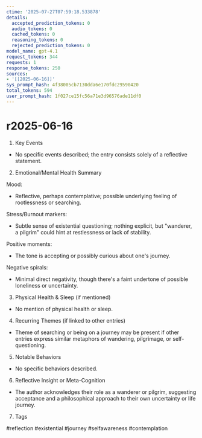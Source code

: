 ```yaml
---
ctime: '2025-07-27T07:59:18.533878'
details:
  accepted_prediction_tokens: 0
  audio_tokens: 0
  cached_tokens: 0
  reasoning_tokens: 0
  rejected_prediction_tokens: 0
model_name: gpt-4.1
request_tokens: 344
requests: 1
response_tokens: 250
sources:
- '[[2025-06-16]]'
sys_prompt_hash: 4f38005cb7130dda6e170fdc29590420
total_tokens: 594
user_prompt_hash: 1f027ce15fc56a71e3d96576ade11df0
---
```

# r2025-06-16

1. Key Events

- No specific events described; the entry consists solely of a reflective statement.

2. Emotional/Mental Health Summary

Mood:
- Reflective, perhaps contemplative; possible underlying feeling of rootlessness or searching.

Stress/Burnout markers:
- Subtle sense of existential questioning; nothing explicit, but "wanderer, a pilgrim" could hint at restlessness or lack of stability.

Positive moments:
- The tone is accepting or possibly curious about one's journey.

Negative spirals:
- Minimal direct negativity, though there's a faint undertone of possible loneliness or uncertainty.

3. Physical Health & Sleep (if mentioned)

- No mention of physical health or sleep.

4. Recurring Themes (if linked to other entries)

- Theme of searching or being on a journey may be present if other entries express similar metaphors of wandering, pilgrimage, or self-questioning.

5. Notable Behaviors

- No specific behaviors described.

6. Reflective Insight or Meta-Cognition

- The author acknowledges their role as a wanderer or pilgrim, suggesting acceptance and a philosophical approach to their own uncertainty or life journey.

7. Tags

#reflection #existential #journey #selfawareness #contemplation